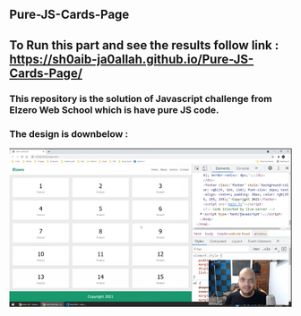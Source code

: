 ## Pure-JS-Cards-Page

## To Run this part and see the results follow link : <br />https://sh0aib-ja0allah.github.io/Pure-JS-Cards-Page/

### This repository is the solution of Javascript challenge from Elzero Web School which is have pure JS code.

### The design is downbelow : 
![Design preview for the First task](./challengeDOM.png)
